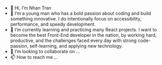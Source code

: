 - 👋 Hi, I’m Nhan Tran
- 👀 I’m a young man who has a bold passion about coding and build something innovative. I do intentionally focus on accessibility, performance, and speedy development.
- 🌱 I’m currently learning and practicing many React projects. I want to become the best Front-End developer in the nation, by working hard, productive, and the challenges faced every day with strong code-passion, self-learning, and applying new technology. 
- 💞️ I’m looking to collaborate on ...
- 📫 How to reach me ...

<!---
Fightlite/Fightlite is a ✨ special ✨ repository because its `README.md` (this file) appears on your GitHub profile.
You can click the Preview link to take a look at your changes.
--->
